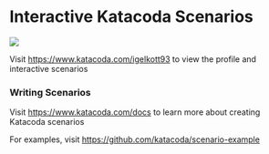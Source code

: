 # Interactive Katacoda Scenarios

[![](http://shields.katacoda.com/katacoda/igelkott93/count.svg)](https://www.katacoda.com/igelkott93 "Get your profile on Katacoda.com")

Visit https://www.katacoda.com/igelkott93 to view the profile and interactive scenarios

### Writing Scenarios
Visit https://www.katacoda.com/docs to learn more about creating Katacoda scenarios

For examples, visit https://github.com/katacoda/scenario-example
